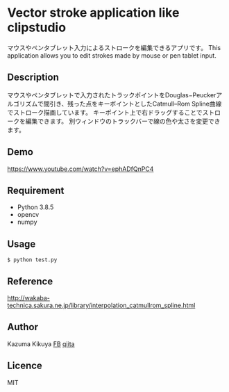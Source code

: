 # Vector stroke application like clipstudio

マウスやペンタブレット入力によるストロークを編集できるアプリです。
This application allows you to edit strokes made by mouse or pen tablet input.

## Description

マウスやペンタブレットで入力されたトラックポイントをDouglas−Peuckerアルゴリズムで間引き、残った点をキーポイントとしたCatmull–Rom Spline曲線でストローク描画しています。
キーポイント上で右ドラッグすることでストロークを編集できます。
別ウィンドウのトラックバーで線の色や太さを変更できます。

## Demo

https://www.youtube.com/watch?v=ephADfQnPC4


## Requirement
- Python 3.8.5
- opencv
- numpy


## Usage
```
$ python test.py
```

## Reference
http://wakaba-technica.sakura.ne.jp/library/interpolation_catmullrom_spline.html


## Author
Kazuma Kikuya
[FB](https://www.facebook.com/profile.php?id=100030409253259)
[qiita](https://qiita.com/Kazuma_Kikuya)

## Licence
MIT


